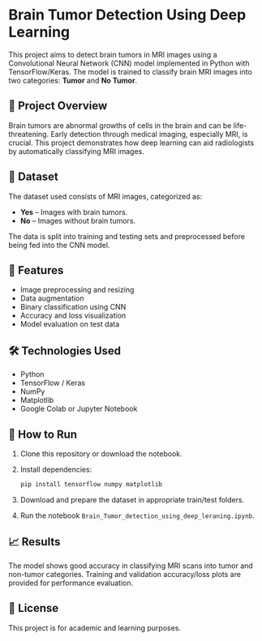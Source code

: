 # Brain Tumor Detection Using Deep Learning

This project aims to detect brain tumors in MRI images using a Convolutional Neural Network (CNN) model implemented in Python with TensorFlow/Keras. The model is trained to classify brain MRI images into two categories: **Tumor** and **No Tumor**.

## 🧠 Project Overview

Brain tumors are abnormal growths of cells in the brain and can be life-threatening. Early detection through medical imaging, especially MRI, is crucial. This project demonstrates how deep learning can aid radiologists by automatically classifying MRI images.

## 📁 Dataset

The dataset used consists of MRI images, categorized as:

* **Yes** – Images with brain tumors.
* **No** – Images without brain tumors.

The data is split into training and testing sets and preprocessed before being fed into the CNN model.

## 🔧 Features

* Image preprocessing and resizing
* Data augmentation
* Binary classification using CNN
* Accuracy and loss visualization
* Model evaluation on test data

## 🛠️ Technologies Used

* Python
* TensorFlow / Keras
* NumPy
* Matplotlib
* Google Colab or Jupyter Notebook

## 🚀 How to Run

1. Clone this repository or download the notebook.
2. Install dependencies:

   ```bash
   pip install tensorflow numpy matplotlib
   ```
3. Download and prepare the dataset in appropriate train/test folders.
4. Run the notebook `Brain_Tumor_detection_using_deep_leraning.ipynb`.

## 📈 Results

The model shows good accuracy in classifying MRI scans into tumor and non-tumor categories. Training and validation accuracy/loss plots are provided for performance evaluation.

## 📄 License

This project is for academic and learning purposes.

